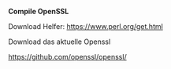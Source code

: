 <b> Compile OpenSSL </b>


Download Helfer:
https://www.perl.org/get.html



Download das aktuelle Openssl

https://github.com/openssl/openssl/
